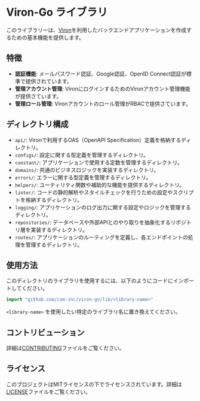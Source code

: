 # Viron-Go ライブラリ

このライブラリーは、[Viron](https://github.com/cam-inc/viron)を利用したバックエンドアプリケーションを作成するための基本機能を提供します。

## 特徴

- **認証機能**: メールパスワード認証、Google認証、OpenID Connect認証が標準で提供されています。
- **管理アカウント管理**: VironにログインするためのVironアカウント管理機能が提供さています。
- **管理ロール管理**: Vironアカウントのロール管理がRBACで提供さています。

## ディレクトリ構成

- `api/`: Vironで利用するOAS（OpenAPI Specification）定義を格納するディレクトリ。
- `configs/`: 設定に関する型定義を管理するディレクトリ。
- `constant/`: アプリケーションで使用する定数を管理するディレクトリ。
- `domains/`: 共通のビジネスロジックを実装するディレクトリ。
- `errors/`: エラーに関する型定義を管理するディレクトリ。
- `helpers/`: ユーティリティ関数や補助的な機能を提供するディレクトリ。
- `linter/`: コードの静的解析やスタイルチェックを行うための設定やスクリプトを格納するディレクトリ。
- `logging/`: アプリケーションのログ出力に関する設定やロジックを管理するディレクトリ。
- `repositories/`: データベースや外部APIとのやり取りを抽象化するリポジトリ層を実装するディレクトリ。
- `routes/`: アプリケーションのルーティングを定義し、各エンドポイントの処理を管理するディレクトリ。

## 使用方法

このディレクトリのライブラリを使用するには、以下のようにコードにインポートしてください。

```go
import "github.com/cam-inc/viron-go/lib/<library-name>"
```

`<library-name>` を使用したい特定のライブラリ名に置き換えてください。

## コントリビューション

詳細は[CONTRIBUTING](../CONTRIBUTING.md)ファイルをご覧ください。

## ライセンス

このプロジェクトはMITライセンスの下でライセンスされています。詳細は[LICENSE](../LICENSE)ファイルをご覧ください。
